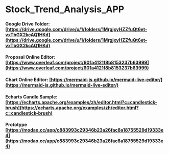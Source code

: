 # Stock_Trend_Analysis_APP

#### Google Drive Folder: [https://drive.google.com/drive/u/1/folders/1MrgjxyHZZfuQt6et-vxTbGX2kcAQ1HKd](https://drive.google.com/drive/u/1/folders/1MrgjxyHZZfuQt6et-vxTbGX2kcAQ1HKd)

#### Proposal Online Editor: [https://www.overleaf.com/project/601a4121f8b8153237b63999](https://www.overleaf.com/project/601a4121f8b8153237b63999)

#### Chart Online Editor: [https://mermaid-js.github.io/mermaid-live-editor/](https://mermaid-js.github.io/mermaid-live-editor/)


#### Echarts Candle Sample: [https://echarts.apache.org/examples/zh/editor.html?c=candlestick-brush](https://echarts.apache.org/examples/zh/editor.html?c=candlestick-brush)

#### Prototype [https://modao.cc/app/c883993c29346b23a26fac8a18755529d19333e4](https://modao.cc/app/c883993c29346b23a26fac8a18755529d19333e4)